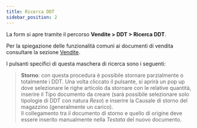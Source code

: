 ```yaml
---
title: Ricerca DDT
sidebar_position: 2
---
```


La form si apre tramite il percorso **Vendite > DDT > Ricerca DDT**.

Per la spiegazione delle funzionalità comuni ai documenti di vendita consultare la sezione [Vendite](/docs/sales/sales-intro).

I pulsanti specifici di questa maschera di ricerca sono i seguenti:    
> **Storno**: con questa procedura è possibile stornare parzialmente o totalmente i DDT. Una volta cliccato il pulsante, si aprirà un pop up dove  selezionare le righe articolo da stornare con le relative quantità, inserire il Tipo documento da creare (sarà possibile selezionare solo tipologie di DDT con natura *Reso*) e inserire la Causale di storno del magazzino (generalmente un carico).      
Il collegamento tra il documento di storno e quello di origine deve essere inserito manualmente nella *Testata* del nuovo documento.

